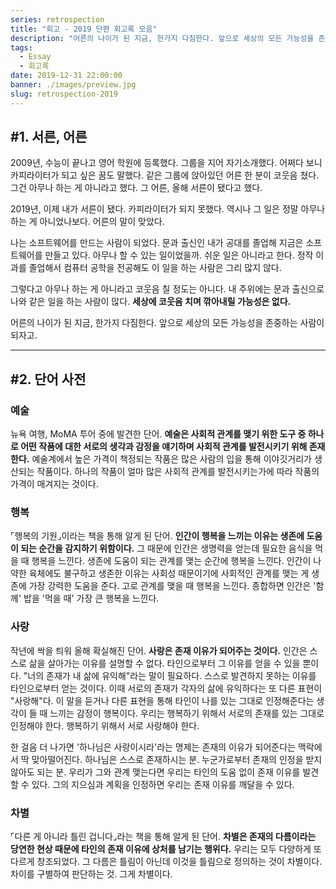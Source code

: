 ```yaml
---
series: retrospection
title: "회고 - 2019 단편 회고록 모음"
description: "어른의 나이가 된 지금, 한가지 다짐한다. 앞으로 세상의 모든 가능성을 존중하는 사람이 되자고."
tags:
  - Essay
  - 회고록
date: 2019-12-31 22:00:00
banner: ./images/preview.jpg
slug: retrospection-2019
---
```




## #1. 서른, 어른

2009년, 수능이 끝나고 영어 학원에 등록했다. 그룹을 지어 자기소개했다. 어쩌다 보니 카피라이터가 되고 싶은 꿈도 말했다. 같은 그룹에 앉아있던 어른 한 분이 코웃음 쳤다. 그건 아무나 하는 게 아니라고 했다. 그 어른, 올해 서른이 됐다고 했다.

2019년, 이제 내가 서른이 됐다. 카피라이터가 되지 못했다. 역시나 그 일은 정말 아무나 하는 게 아니었나보다. 어른의 말이 맞았다.

나는 소프트웨어를 만드는 사람이 되었다. 문과 출신인 내가 공대를 졸업해 지금은 소프트웨어를 만들고 있다. 아무나 할 수 있는 일이었을까. 쉬운 일은 아니라고 한다. 정작 이과를 졸업해서 컴퓨터 공학을 전공해도 이 일을 하는 사람은 그리 많지 않다.

그렇다고 아무나 하는 게 아니라고 코웃음 칠 정도는 아니다. 내 주위에는 문과 출신으로 나와 같은 일을 하는 사람이 많다. **세상에 코웃음 치며 깎아내릴 가능성은 없다.**

어른의 나이가 된 지금, 한가지 다짐한다. 앞으로 세상의 모든 가능성을 존중하는 사람이 되자고.



---



## #2. 단어 사전

### 예술

뉴욕 여행, MoMA 투어 중에 발견한 단어. **예술은 사회적 관계를 맺기 위한 도구 중 하나로 어떤 작품에 대한 서로의 생각과 감정을 얘기하며 사회적 관계를 발전시키기 위해 존재한다.** 예술계에서 높은 가격이 책정되는 작품은 많은 사람의 입을 통해 이야깃거리가 생산되는 작품이다. 하나의 작품이 얼마 많은 사회적 관계를 발전시키는가에 따라 작품의 가격이 매겨지는 것이다.

### 행복

⌜행복의 기원⌟이라는 책을 통해 알게 된 단어. **인간이 행복을 느끼는 이유는 생존에 도움이 되는 순간을 감지하기 위함이다.** 그 때문에 인간은 생명력을 얻는데 필요한 음식을 먹을 때 행복을 느낀다. 생존에 도움이 되는 관계를 맺는 순간에 행복을 느낀다. 인간이 나약한 육체에도 불구하고 생존한 이유는 사회성 때문이기에 사회적인 관계를 맺는 게 생존에 가장 강력한 도움을 준다. 고로 관계를 맺을 때 행복을 느낀다. 종합하면 인간은 '함께' 밥을 '먹을 때' 가장 큰 행복을 느낀다.

### 사랑

작년에 싹을 틔워 올해 확실해진 단어. **사랑은 존재 이유가 되어주는 것이다.** 인간은 스스로 삶을 살아가는 이유를 설명할 수 없다. 타인으로부터 그 이유를 얻을 수 있을 뿐이다. "너의 존재가 내 삶에 유익해"라는 말이 필요하다. 스스로 발견하지 못하는 이유를 타인으로부터 얻는 것이다. 이때 서로의 존재가 각자의 삶에 유익하다는 또 다른 표현이 "사랑해"다. 이 말을 듣거나 다른 표현을 통해 타인이 나를 있는 그대로 인정해준다는 생각이 들 때 느끼는 감정이 행복이다. 우리는 행복하기 위해서 서로의 존재를 있는 그대로 인정해야 한다. 행복하기 위해서 서로 사랑해야 한다.

한 걸음 더 나가면 '하나님은 사랑이시라'라는 명제는 존재의 이유가 되어준다는 맥락에서 딱 맞아떨어진다. 하나님은 스스로 존재하시는 분. 누군가로부터 존재의 인정을 받지 않아도 되는 분. 우리가 그와 관계 맺는다면 우리는 타인의 도움 없이 존재 이유를 발견할 수 있다. 그의 지으심과 계획을 인정하면 우리는 존재 이유를 깨달을 수 있다.

### 차별

⌜다른 게 아니라 틀린 겁니다⌟라는 책을 통해 알게 된 단어. **차별은 존재의 다름이라는 당연한 현상 때문에 타인의 존재 이유에 상처를 남기는 행위다.** 우리는 모두 다양하게 또 다르게 창조되었다. 그 다름은 틀림이 아닌데 이것을 틀림으로 정의하는 것이 차별이다. 차이를 구별하여 판단하는 것. 그게 차별이다.
